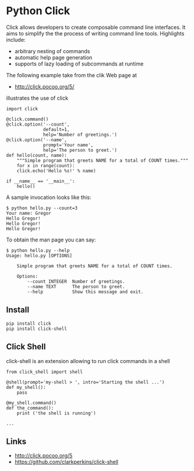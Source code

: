 Python Click
============

Click allows developers to create composable command line interfaces.  It aims to simplify the the process of writing command line tools. Highlights include:

* arbitrary nesting of commands
* automatic help page generation
* supports of lazy loading of subcommands at runtime

The following example take from the clik Web page at

* http://click.pocoo.org/5/

illustrates the use of click

	import click

	@click.command()
	@click.option('--count', 
	              default=1, 
	              help='Number of greetings.')
	@click.option('--name', 
	              prompt='Your name',
   		          help='The person to greet.')
	def hello(count, name):
   		"""Simple program that greets NAME for a total of COUNT times."""
   		for x in range(count):
       	click.echo('Hello %s!' % name)

	if __name__ == '__main__':
    	hello()

A sample invocation looks like this:

	$ python hello.py --count=3
	Your name: Gregor
	Hello Gregor!
	Hello Gregor!
	Hello Gregor!

To obtain the man page you can say:

	$ python hello.py --help
	Usage: hello.py [OPTIONS]

  		Simple program that greets NAME for a total of COUNT times.

		Options:
  			--count INTEGER  Number of greetings.
  			--name TEXT      The person to greet.
  			--help           Show this message and exit.



Install
-------

	pip install click
	pip install click-shell

Click Shell
-----------

click-shell is an extension allowing to run click commands in a shell

	from click_shell import shell

	@shell(prompt='my-shell > ', intro='Starting the shell ...')
	def my_shell():
   		pass

	@my_shell.command()
	def the_command():
   		print ('the shell is running')

	...

Links
-----

* http://click.pocoo.org/5
* https://github.com/clarkperkins/click-shell

